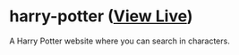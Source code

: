 # harry-potter ([View Live](https://eesazahed.github.io/harry-potter/))

A Harry Potter website where you can search in characters.
